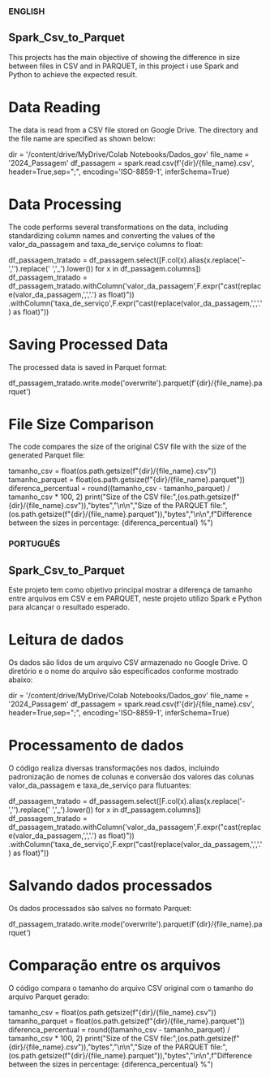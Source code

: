 ### ENGLISH

## Spark_Csv_to_Parquet
This projects has the main objective of showing the difference in size between files in CSV and in PARQUET, in this project i use Spark and Python to achieve the expected result.

# Data Reading
The data is read from a CSV file stored on Google Drive. The directory and the file name are specified as shown below:

dir = '/content/drive/MyDrive/Colab Notebooks/Dados_gov'
file_name = '2024_Passagem'
df_passagem = spark.read.csv(f'{dir}/{file_name}.csv', header=True,sep=";", encoding='ISO-8859-1', inferSchema=True)

# Data Processing
The code performs several transformations on the data, including standardizing column names and converting the values of the valor_da_passagem and taxa_de_serviço columns to float:

df_passagem_tratado = df_passagem.select([F.col(x).alias(x.replace('-','').replace(' ','_').lower()) for x in df_passagem.columns])
df_passagem_tratado = df_passagem_tratado.withColumn('valor_da_passagem',F.expr("cast(replace(valor_da_passagem,',','.') as float)")) \
                                          .withColumn('taxa_de_serviço',F.expr("cast(replace(valor_da_passagem,',','.') as float)"))

# Saving Processed Data
The processed data is saved in Parquet format:

df_passagem_tratado.write.mode('overwrite').parquet(f'{dir}/{file_name}.parquet')

# File Size Comparison
The code compares the size of the original CSV file with the size of the generated Parquet file:

tamanho_csv = float(os.path.getsize(f"{dir}/{file_name}.csv"))
tamanho_parquet = float(os.path.getsize(f"{dir}/{file_name}.parquet"))
diferenca_percentual = round((tamanho_csv - tamanho_parquet) / tamanho_csv * 100, 2)
print("Size of the CSV file:",(os.path.getsize(f"{dir}/{file_name}.csv")),"bytes","\n\n","Size of the PARQUET file:",(os.path.getsize(f"{dir}/{file_name}.parquet")),"bytes","\n\n",f"Difference between the sizes in percentage: {diferenca_percentual} %")

### PORTUGUÊS

## Spark_Csv_to_Parquet
Este projeto tem como objetivo principal mostrar a diferença de tamanho entre arquivos em CSV e em PARQUET, neste projeto utilizo Spark e Python para alcançar o resultado esperado.

# Leitura de dados
Os dados são lidos de um arquivo CSV armazenado no Google Drive. O diretório e o nome do arquivo são especificados conforme mostrado abaixo:

dir = '/content/drive/MyDrive/Colab Notebooks/Dados_gov'
file_name = '2024_Passagem'
df_passagem = spark.read.csv(f'{dir}/{file_name}.csv', header=True,sep=";", encoding='ISO-8859-1', inferSchema=True)

# Processamento de dados
O código realiza diversas transformações nos dados, incluindo padronização de nomes de colunas e conversão dos valores das colunas valor_da_passagem e taxa_de_serviço para flutuantes:

df_passagem_tratado = df_passagem.select([F.col(x).alias(x.replace('-','').replace(' ','_').lower()) for x in df_passagem.columns])
df_passagem_tratado = df_passagem_tratado.withColumn('valor_da_passagem',F.expr("cast(replace(valor_da_passagem,',','.') as float)")) \
                                          .withColumn('taxa_de_serviço',F.expr("cast(replace(valor_da_passagem,',','.') as float)"))

# Salvando dados processados
Os dados processados ​​são salvos no formato Parquet:

df_passagem_tratado.write.mode('overwrite').parquet(f'{dir}/{file_name}.parquet')

# Comparação entre os arquivos
O código compara o tamanho do arquivo CSV original com o tamanho do arquivo Parquet gerado:

tamanho_csv = float(os.path.getsize(f"{dir}/{file_name}.csv"))
tamanho_parquet = float(os.path.getsize(f"{dir}/{file_name}.parquet"))
diferenca_percentual = round((tamanho_csv - tamanho_parquet) / tamanho_csv * 100, 2)
print("Size of the CSV file:",(os.path.getsize(f"{dir}/{file_name}.csv")),"bytes","\n\n","Size of the PARQUET file:",(os.path.getsize(f"{dir}/{file_name}.parquet")),"bytes","\n\n",f"Difference between the sizes in percentage: {diferenca_percentual} %")
